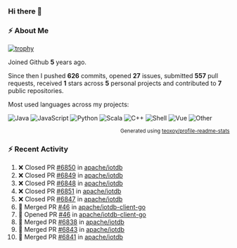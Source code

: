 ### Hi there 👋

### :zap: About Me

[![trophy](https://github-profile-trophy.vercel.app/?username=HTHou&theme=onedark)](https://github.com/ryo-ma/github-profile-trophy)
   
Joined Github **5** years ago.

Since then I pushed **626** commits, opened **27** issues, submitted **557** pull requests, received **1** stars across **5** personal projects and contributed to **7** public repositories.

Most used languages across my projects:

![Java](https://img.shields.io/static/v1?style=flat-square&label=%E2%A0%80&color=555&labelColor=%23b07219&message=Java%EF%B8%B194.4%25)
![JavaScript](https://img.shields.io/static/v1?style=flat-square&label=%E2%A0%80&color=555&labelColor=%23f1e05a&message=JavaScript%EF%B8%B11.4%25)
![Python](https://img.shields.io/static/v1?style=flat-square&label=%E2%A0%80&color=555&labelColor=%233572A5&message=Python%EF%B8%B10.7%25)
![Scala](https://img.shields.io/static/v1?style=flat-square&label=%E2%A0%80&color=555&labelColor=%23c22d40&message=Scala%EF%B8%B10.6%25)
![C++](https://img.shields.io/static/v1?style=flat-square&label=%E2%A0%80&color=555&labelColor=%23f34b7d&message=C%2B%2B%EF%B8%B10.6%25)
![Shell](https://img.shields.io/static/v1?style=flat-square&label=%E2%A0%80&color=555&labelColor=%2389e051&message=Shell%EF%B8%B10.4%25)
![Vue](https://img.shields.io/static/v1?style=flat-square&label=%E2%A0%80&color=555&labelColor=%2341b883&message=Vue%EF%B8%B10.3%25)
![Other](https://img.shields.io/static/v1?style=flat-square&label=%E2%A0%80&color=555&labelColor=%23ededed&message=Other%EF%B8%B11.2%25)

<p align="right"><sub>Generated using <a href="https://github.com/marketplace/actions/profile-readme-stats">teoxoy/profile-readme-stats</a></sub></p>


<!--![](https://github.com/HTHou/HTHou/blob/output/github-contribution-grid-snake.svg)-->

<!--![Haonan Hou's github stats](https://github-readme-stats.vercel.app/api?username=HTHou&count_private=true&show_icons=true&theme=onedark)-->

<!--![Haonan Hou's wakatime stats](https://github-readme-stats.vercel.app/api/wakatime?username=HTHou&layout=compact&theme=onedark)-->

<!--![Top Langs](https://github-readme-stats.vercel.app/api/top-langs/?username=HTHou&theme=onedark&layout=compact)-->

### :zap: Recent Activity
<!--START_SECTION:activity-->
1. ❌ Closed PR [#6850](https://github.com/apache/iotdb/pull/6850) in [apache/iotdb](https://github.com/apache/iotdb)
2. ❌ Closed PR [#6849](https://github.com/apache/iotdb/pull/6849) in [apache/iotdb](https://github.com/apache/iotdb)
3. ❌ Closed PR [#6848](https://github.com/apache/iotdb/pull/6848) in [apache/iotdb](https://github.com/apache/iotdb)
4. ❌ Closed PR [#6851](https://github.com/apache/iotdb/pull/6851) in [apache/iotdb](https://github.com/apache/iotdb)
5. ❌ Closed PR [#6847](https://github.com/apache/iotdb/pull/6847) in [apache/iotdb](https://github.com/apache/iotdb)
6. 🎉 Merged PR [#46](https://github.com/apache/iotdb-client-go/pull/46) in [apache/iotdb-client-go](https://github.com/apache/iotdb-client-go)
7. 💪 Opened PR [#46](https://github.com/apache/iotdb-client-go/pull/46) in [apache/iotdb-client-go](https://github.com/apache/iotdb-client-go)
8. 🎉 Merged PR [#6838](https://github.com/apache/iotdb/pull/6838) in [apache/iotdb](https://github.com/apache/iotdb)
9. 🎉 Merged PR [#6843](https://github.com/apache/iotdb/pull/6843) in [apache/iotdb](https://github.com/apache/iotdb)
10. 🎉 Merged PR [#6841](https://github.com/apache/iotdb/pull/6841) in [apache/iotdb](https://github.com/apache/iotdb)
<!--END_SECTION:activity-->

<!--
**HTHou/HTHou** is a ✨ _special_ ✨ repository because its `README.md` (this file) appears on your GitHub profile.

Here are some ideas to get you started:

- 🔭 I’m currently working on ...
- 🌱 I’m currently learning ...
- 👯 I’m looking to collaborate on ...
- 🤔 I’m looking for help with ...
- 💬 Ask me about ...
- 📫 How to reach me: ...
- 😄 Pronouns: ...
- ⚡ Fun fact: ...
-->
